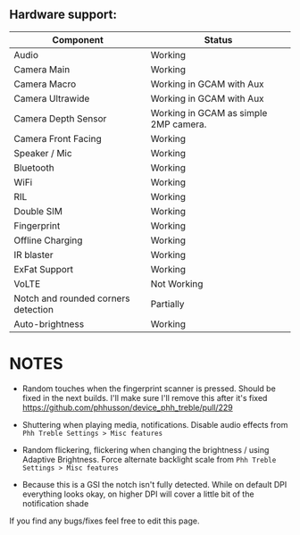 ## Hardware support:
| Component | Status |
|-|-|
| Audio | Working |
| Camera Main | Working|
| Camera Macro | Working in GCAM with Aux |
| Camera Ultrawide | Working in GCAM with Aux |
| Camera Depth Sensor | Working in GCAM as simple 2MP camera. |
| Camera Front Facing | Working
| Speaker / Mic | Working |
| Bluetooth | Working |
| WiFi | Working |
| RIL | Working |
| Double SIM | Working |
| Fingerprint | Working |
| Offline Charging | Working |
| IR blaster | Working |
| ExFat Support | Working|
| VoLTE | Not Working |
| Notch and rounded corners detection | Partially |
| Auto-brightness | Working |

# NOTES

- Random touches when the fingerprint scanner is pressed. Should be fixed in the next builds. I'll make sure I'll remove this after it's fixed https://github.com/phhusson/device_phh_treble/pull/229

- Shuttering when playing media, notifications. Disable audio effects from `Phh Treble Settings > Misc features`

- Random flickering, flickering when changing the brightness / using Adaptive Brightness. Force alternate backlight scale from `Phh Treble Settings > Misc features`

- Because this is a GSI the notch isn't fully detected. While on default DPI everything looks okay, on higher DPI will cover a little bit of the notification shade

If you find any bugs/fixes feel free to edit this page.